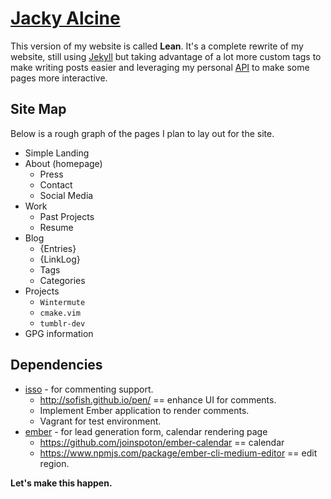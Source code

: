 # [Jacky Alcine][1]

This version of my website is called **Lean**. It's a complete rewrite of my
website, still using [Jekyll][] but taking advantage of a lot more custom tags
to make writing posts easier and leveraging my personal [API][1] to make some
pages more interactive.

## Site Map

Below is a rough graph of the pages I plan to lay out for the site. 

  - Simple Landing
  - About (homepage)
    * Press
    * Contact
    * Social Media
  - Work
    * Past Projects
    * Resume
  - Blog
    * {Entries}
    * {LinkLog}
    * Tags
    * Categories
  - Projects
    * `Wintermute`
    * `cmake.vim`
    * `tumblr-dev`
  - GPG information

## Dependencies

  * [isso][] - for commenting support.
    - http://sofish.github.io/pen/ == enhance UI for comments.
    - Implement Ember application to render comments.
    - Vagrant for test environment.
  * [ember][] - for lead generation form, calendar rendering page
    - https://github.com/joinspoton/ember-calendar == calendar
    - https://www.npmjs.com/package/ember-cli-medium-editor == edit region.

**Let's make this happen.**

[jekyll]: http://jekyllrb.com/
[1]: https://jacky.wtf/projects/jacky.api/
[isso]: http://posativ.org/isso/docs/configuration/client/
[ember]: https://emberjs.org
